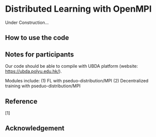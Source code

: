 # Distributed Learning with OpenMPI 

Under Construction... 

## How to use the code 



## Notes for participants  

Our code should be able to compile with UBDA platform (website: https://ubda.polyu.edu.hk/). 

Modules include: (1) FL with pseduo-distribution/MPI (2) Decentralized training with pseduo-distribution/MPI 

## Reference 

[1] 

## Acknowledgement 

